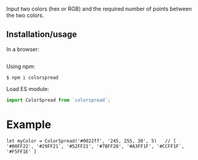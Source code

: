 Input two colors (hex or RGB) and the required number of points between the two colors.

## Installation/usage

In a browser:

```html

```

Using npm:

```shell
$ npm i colorspread
```

Load ES module:

```js
import ColorSpread from `colorspread`;
```

# Example

```
let myColor = ColorSpread('#0022ff', '245, 255, 30', 5)   // [ '#00FF22', '#29FF21`, '#52FF21', '#7BFF20', '#A3FF1F', '#CCFF1F`, '#F5FF1E' ]
```
